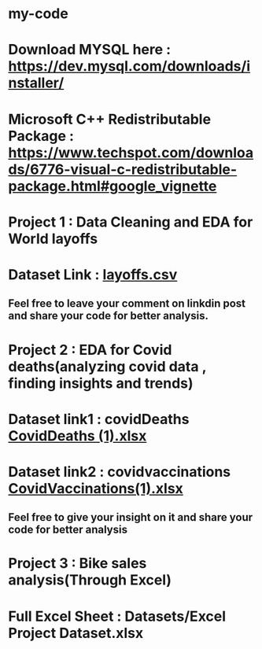 # my-code
# Download MYSQL here : https://dev.mysql.com/downloads/installer/
# Microsoft C++ Redistributable Package : https://www.techspot.com/downloads/6776-visual-c-redistributable-package.html#google_vignette
# Project 1 : Data Cleaning and EDA for World layoffs
# Dataset Link : [layoffs.csv](https://github.com/user-attachments/files/19112221/layoffs.csv)
Feel free to leave your comment on linkdin post and share your code for better analysis.
-------------------------------------------------------------------------------------------------------------------------------------------------------------------------------
# Project 2 : EDA for Covid deaths(analyzing covid data , finding insights and trends)
# Dataset link1 : covidDeaths [CovidDeaths (1).xlsx](https://github.com/user-attachments/files/19148332/CovidDeaths.1.xlsx)
# Dataset link2 : covidvaccinations [CovidVaccinations(1).xlsx](https://github.com/user-attachments/files/19148334/CovidVaccinations.1.xlsx)
Feel free to give your insight on it and share your code for better analysis
--------------------------------------------------------------------------------------------------------------------------------------------------------------------------------
# Project 3 : Bike sales analysis(Through Excel)
# Full Excel Sheet : Datasets/Excel Project Dataset.xlsx
